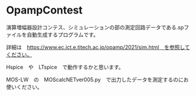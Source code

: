 # OpampContest
演算増幅器設計コンテス、シミュレーションの部の測定回路データである.spファイルを自動生成するプログラムです。

詳細は　https://www.ec.ict.e.titech.ac.jp/opamp/2021/sim.html　を参照してください。

Hspice　や　LTspice　で動作するかと思います。　

MOS-LW　の　MOScalcNETver005.py　で出力したデータを測定するのにお使いください。
